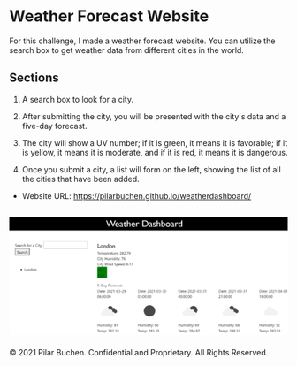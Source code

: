 #  Weather Forecast Website 
For this challenge, I made a weather forecast website. You can utilize the search box to get weather data from different cities in the world. 

## Sections

1. A search box to look for a city.

2. After submitting the city, you will be presented with the city's data and a five-day forecast. 

3. The city will show a UV number; if it is green, it means it is favorable; if it is yellow, it means it is moderate, and if it is red, it means it is dangerous. 

4. Once you submit a city, a list will form on the left, showing the list of all the cities that have been added.

- Website URL:  https://pilarbuchen.github.io/weatherdashboard/

![alt text](assets\weatherdashboard.png)
---
© 2021 Pilar Buchen. Confidential and Proprietary. All Rights Reserved.